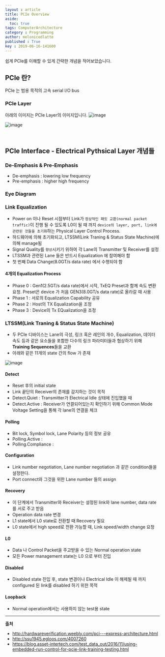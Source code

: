 ```yaml
---
layout : article
title: PCIe Overview
aside:
  toc: true
tags: ComputerArchitecture
category : Programming
author: melonicedlatte
published : True
key : 2019-06-16-141600
---
```


쉽게 PCIe를 이해할 수 있게 간략한 개념을 적어보았습니다. 

## PCIe 란?
PCIe 는 범용 목적의 고속 serial I/O bus

### PCIe Layer
아래의 이미지는 PCIe Layer의 이미지입니다.
![image](/assets/images/201906/D60B5022-8153-4A34-9A62-661CCE0D0571-558-0000006150F97EF8/IMG_0004.JPG)

![image](/assets/images/201906/A0BA2347-424E-405F-86F6-8303B07E6243-558-0000006261795540/IMG_0005.JPG)

<br>

## PCIe Interface - Electrical Pythsical Layer 개념들

### De-Emphasis & Pre-Emphasis
- De-emphasis : lowering low frequency
- Pre-emphasis : higher high frequency 

### Eye Diagram

### Link Equalization
- Power on 이나 Reset 시점부터 Link가 `정상적인 패킷 교환(normal packet traffic)`이 진행 될 수 있도록 L0이 될 때 까지 `device의 layer, port, link에 관련된 것들을 초기화`하는 Physical Layer Control Process. 
- 하드웨어에 의해 초기화되고, LTSSM(Link Traning & Status State Machine)에 의해 manage됨
- Signal Quality를 `향상`시키기 위하여 각 Lane의 Transmitter 및 Receiver를 설정
- LTSSM과 관련된 Lane 들은 반드시 Equalization 에 참여해야 함
- 첫 번째 Data Change(8.0GT/s data rate) 에서 수행되야 함
 
#### 4개의 Equalization Process
- Phase 0 : Gen1(2.5GT/s data rate)에서 시작, TxEQ Preset과 함께 속도 변환 요청. Preset은 device 가 처음 GEN3(8.0GT/s data rate)로 올라갈 때 사용
- Phase 1 : 서로의 Equalization Capability 공유 
- Phase 2 : Host의 TX Equalization을 조정
- Phase 3 : Device의 Tx EQualization을 조정
 
### LTSSM(Link Traning & Status State Machine)
- 두 PCIe 디바이스는 Lane의 극성, 링크 혹은 레인의 개수, Equalization, 데이터 속도 등과 같은 요소들을 포함한 다수의 링크 파라미터들과 협상하기 위해 **Training Sequences**들을 교환
- 아래와 같은 11개의 state 간의 flow 가 존재

![image](/assets/images/201906/17C118B4-D6B6-4634-953D-E5857986CEC6-558-000000702847282F/IMG_0006.PNG)

#### Detect
- Reset 후의 initial state
- Link 끝단의 Receiver의 존재를 감지하는 것이 목적
- Detect.Quiet : Transmitter가 Electrical Idle 상태에 진입했을 때
- Detect.Active : Receiver가 연결되어있는지 확인하기 위해 Common Mode Voltage Setting을 통해 각 lane의 연결을 체크 

#### Polling
- Bit lock, Symbol lock, Lane Polarity 등의 정보 공유
- Polling.Active : 
- Polling.Compliance : 

#### Configuration
- Link number negotiation, Lane number negotiation 과 같은 condition들을 설정한다. 
- Port connect와 그것을 위한 Lane number 들의 assign

#### Recovery
- 이 단계에서 Transmitter와 Receiver는 설정된 link와 lane number, data rate를 서로 주고 받음
- Operation data rate 변경
- L1 state에서 L0 state로 전환할 때 Recovery 필요
- L0 state에서 high speed로 전환 가능할 때, Link speed/width change 요청

#### L0
- Data 나 Control Packet을 주고받을 수 있는 Normal operation state
- 모든 Power management state는 L0 으로 부터 진입

#### Disabled
- Disabled state 진입 후, state 변경이나 Electrical Idle 이 해제될 때 까지 configured 된 link를 disabled 하기 위한 목적

#### Loopback
- Normal operation에서는 사용하지 않는 test용 state

<hr>

**출처** 
- http://hardwareverification.weebly.com/pci---express-architecture.html
- http://ssu1945.egloos.com/4007260
- https://blog.asset-intertech.com/test_data_out/2016/11/using-embedded-run-control-for-pcie-link-training-testing.html

